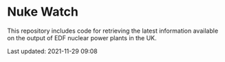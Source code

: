 # Nuke Watch

This repository includes code for retrieving the latest information available on the output of EDF nuclear power plants in the UK.

Last updated: 2021-11-29 09:08